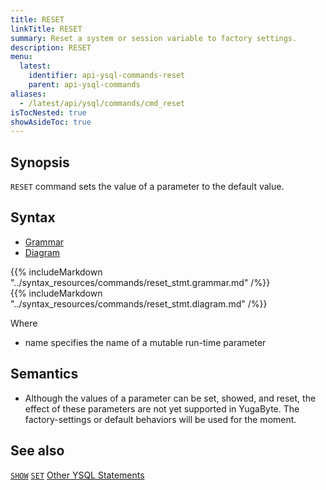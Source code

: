 ```yaml
---
title: RESET
linkTitle: RESET
summary: Reset a system or session variable to factory settings.
description: RESET
menu:
  latest:
    identifier: api-ysql-commands-reset
    parent: api-ysql-commands
aliases:
  - /latest/api/ysql/commands/cmd_reset
isTocNested: true
showAsideToc: true
---
```


## Synopsis

`RESET` command sets the value of a parameter to the default value.

## Syntax

<ul class="nav nav-tabs nav-tabs-yb">
  <li >
    <a href="#grammar" class="nav-link active" id="grammar-tab" data-toggle="tab" role="tab" aria-controls="grammar" aria-selected="true">
      <i class="fas fa-file-alt" aria-hidden="true"></i>
      Grammar
    </a>
  </li>
  <li>
    <a href="#diagram" class="nav-link" id="diagram-tab" data-toggle="tab" role="tab" aria-controls="diagram" aria-selected="false">
      <i class="fas fa-project-diagram" aria-hidden="true"></i>
      Diagram
    </a>
  </li>
</ul>

<div class="tab-content">
  <div id="grammar" class="tab-pane fade show active" role="tabpanel" aria-labelledby="grammar-tab">
    {{% includeMarkdown "../syntax_resources/commands/reset_stmt.grammar.md" /%}}
  </div>
  <div id="diagram" class="tab-pane fade" role="tabpanel" aria-labelledby="diagram-tab">
    {{% includeMarkdown "../syntax_resources/commands/reset_stmt.diagram.md" /%}}
  </div>
</div>

Where

- name specifies the name of a mutable run-time parameter

## Semantics

- Although the values of a parameter can be set, showed, and reset, the effect of these parameters are not yet supported in YugaByte. The factory-settings or default behaviors will be used for the moment.

## See also

[`SHOW`](../cmd_show)
[`SET`](../cmd_set)
[Other YSQL Statements](..)
